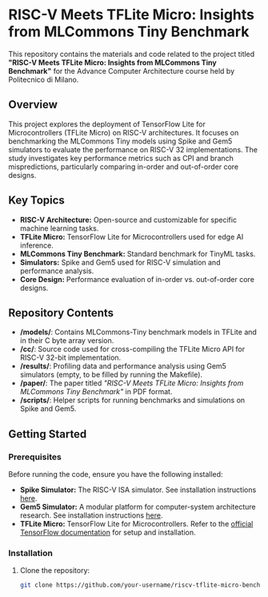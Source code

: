 # RISC-V Meets TFLite Micro: Insights from MLCommons Tiny Benchmark

This repository contains the materials and code related to the project titled **"RISC-V Meets TFLite Micro: Insights from MLCommons Tiny Benchmark"** for the Advance Computer Architecture course held by Politecnico di Milano.

## Overview

This project explores the deployment of TensorFlow Lite for Microcontrollers (TFLite Micro) on RISC-V architectures. It focuses on benchmarking the MLCommons Tiny models using Spike and Gem5 simulators to evaluate the performance on RISC-V 32 implementations. The study investigates key performance metrics such as CPI and branch mispredictions, particularly comparing in-order and out-of-order core designs.

## Key Topics

- **RISC-V Architecture:** Open-source and customizable for specific machine learning tasks.
- **TFLite Micro:** TensorFlow Lite for Microcontrollers used for edge AI inference.
- **MLCommons Tiny Benchmark:** Standard benchmark for TinyML tasks.
- **Simulators:** Spike and Gem5 used for RISC-V simulation and performance analysis.
- **Core Design:** Performance evaluation of in-order vs. out-of-order core designs.

## Repository Contents

- **/models/**: Contains MLCommons-Tiny benchmark models in TFLite and in their C byte array version.
- **/cc/**: Source code used for cross-compiling the TFLite Micro API for RISC-V 32-bit implementation.
- **/results/**: Profiling data and performance analysis using Gem5 simulators (empty, to be filled by running the Makefile).
- **/paper/**: The paper titled *"RISC-V Meets TFLite Micro: Insights from MLCommons Tiny Benchmark"* in PDF format.
- **/scripts/**: Helper scripts for running benchmarks and simulations on Spike and Gem5.

## Getting Started

### Prerequisites

Before running the code, ensure you have the following installed:

- **Spike Simulator:** The RISC-V ISA simulator. See installation instructions [here](https://github.com/riscv/riscv-isa-sim).
- **Gem5 Simulator:** A modular platform for computer-system architecture research. See installation instructions [here](https://www.gem5.org/documentation/general_docs/building).
- **TFLite Micro:** TensorFlow Lite for Microcontrollers. Refer to the [official TensorFlow documentation](https://www.tensorflow.org/lite/microcontrollers) for setup and installation.

### Installation

1. Clone the repository:

   ```bash
   git clone https://github.com/your-username/riscv-tflite-micro-benchmark.git
